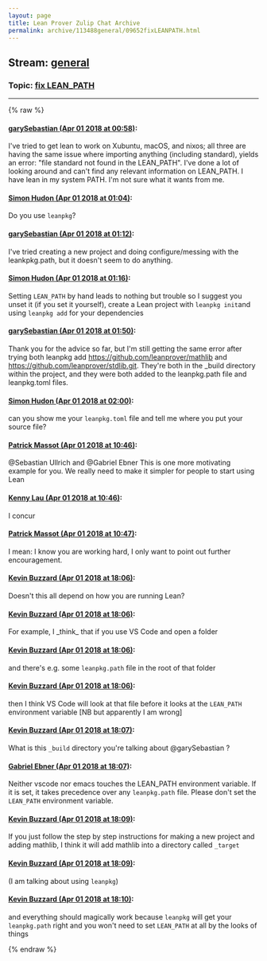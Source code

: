 ```yaml
---
layout: page
title: Lean Prover Zulip Chat Archive 
permalink: archive/113488general/09652fixLEANPATH.html
---
```


## Stream: [general](index.html)
### Topic: [fix LEAN_PATH](09652fixLEANPATH.html)

---


{% raw %}
#### [ garySebastian (Apr 01 2018 at 00:58)](https://leanprover.zulipchat.com/#narrow/stream/113488-general/topic/fix%20LEAN_PATH/near/124468992):
<p>I've tried to get lean to work on Xubuntu, macOS, and nixos; all three are having the same issue where importing anything (including standard), yields an error: "file standard not found in the LEAN_PATH". I've done a lot of looking around and can't find any relevant information on LEAN_PATH. I have lean in my system PATH. I'm not sure what it wants from me.</p>

#### [ Simon Hudon (Apr 01 2018 at 01:04)](https://leanprover.zulipchat.com/#narrow/stream/113488-general/topic/fix%20LEAN_PATH/near/124469133):
<p>Do you use <code>leanpkg</code>?</p>

#### [ garySebastian (Apr 01 2018 at 01:12)](https://leanprover.zulipchat.com/#narrow/stream/113488-general/topic/fix%20LEAN_PATH/near/124469340):
<p>I've tried creating a new project and doing configure/messing with the leankpkg.path, but it doesn't seem to do anything.</p>

#### [ Simon Hudon (Apr 01 2018 at 01:16)](https://leanprover.zulipchat.com/#narrow/stream/113488-general/topic/fix%20LEAN_PATH/near/124469437):
<p>Setting <code>LEAN_PATH</code> by hand leads to nothing but trouble so I suggest you unset it (if you set it yourself), create a Lean project with <code>leanpkg init</code>and using <code>leanpkg add</code> for your dependencies</p>

#### [ garySebastian (Apr 01 2018 at 01:50)](https://leanprover.zulipchat.com/#narrow/stream/113488-general/topic/fix%20LEAN_PATH/near/124470287):
<p>Thank you for the advice so far, but I'm still getting the same error after trying both leanpkg add <a href="https://github.com/leanprover/mathlib" target="_blank" title="https://github.com/leanprover/mathlib">https://github.com/leanprover/mathlib</a> and <a href="https://github.com/leanprover/stdlib.git" target="_blank" title="https://github.com/leanprover/stdlib.git">https://github.com/leanprover/stdlib.git</a>. They're both in the _build directory within the project, and they were both added to the leanpkg.path file and leanpkg.toml files.</p>

#### [ Simon Hudon (Apr 01 2018 at 02:00)](https://leanprover.zulipchat.com/#narrow/stream/113488-general/topic/fix%20LEAN_PATH/near/124470526):
<p>can you show me your <code>leanpkg.toml</code> file and tell me where you put your source file?</p>

#### [ Patrick Massot (Apr 01 2018 at 10:46)](https://leanprover.zulipchat.com/#narrow/stream/113488-general/topic/fix%20LEAN_PATH/near/124482877):
<p><span class="user-mention" data-user-id="110024">@Sebastian Ullrich</span> and <span class="user-mention" data-user-id="110043">@Gabriel Ebner</span>  This is one more motivating example for you. We really need to make it simpler for people to start using Lean</p>

#### [ Kenny Lau (Apr 01 2018 at 10:46)](https://leanprover.zulipchat.com/#narrow/stream/113488-general/topic/fix%20LEAN_PATH/near/124482878):
<p>I concur</p>

#### [ Patrick Massot (Apr 01 2018 at 10:47)](https://leanprover.zulipchat.com/#narrow/stream/113488-general/topic/fix%20LEAN_PATH/near/124482884):
<p>I mean: I know you are working hard, I only want to point out further encouragement.</p>

#### [ Kevin Buzzard (Apr 01 2018 at 18:06)](https://leanprover.zulipchat.com/#narrow/stream/113488-general/topic/fix%20LEAN_PATH/near/124493380):
<p>Doesn't this all depend on how you are running Lean?</p>

#### [ Kevin Buzzard (Apr 01 2018 at 18:06)](https://leanprover.zulipchat.com/#narrow/stream/113488-general/topic/fix%20LEAN_PATH/near/124493383):
<p>For example, I _think_ that if you use VS Code and open a folder</p>

#### [ Kevin Buzzard (Apr 01 2018 at 18:06)](https://leanprover.zulipchat.com/#narrow/stream/113488-general/topic/fix%20LEAN_PATH/near/124493384):
<p>and there's e.g. some <code>leanpkg.path</code> file in the root of that folder</p>

#### [ Kevin Buzzard (Apr 01 2018 at 18:06)](https://leanprover.zulipchat.com/#narrow/stream/113488-general/topic/fix%20LEAN_PATH/near/124493386):
<p>then I think VS Code will look at that file before it looks at the <code>LEAN_PATH</code> environment variable [NB but apparently I am wrong]</p>

#### [ Kevin Buzzard (Apr 01 2018 at 18:07)](https://leanprover.zulipchat.com/#narrow/stream/113488-general/topic/fix%20LEAN_PATH/near/124493392):
<p>What is this <code>_build</code> directory you're talking about <span class="user-mention" data-user-id="111151">@garySebastian</span> ?</p>

#### [ Gabriel Ebner (Apr 01 2018 at 18:07)](https://leanprover.zulipchat.com/#narrow/stream/113488-general/topic/fix%20LEAN_PATH/near/124493394):
<p>Neither vscode nor emacs touches the LEAN_PATH environment variable.  If it is set, it takes precedence over any <code>leanpkg.path</code> file.  Please don't set the <code>LEAN_PATH</code> environment variable.</p>

#### [ Kevin Buzzard (Apr 01 2018 at 18:09)](https://leanprover.zulipchat.com/#narrow/stream/113488-general/topic/fix%20LEAN_PATH/near/124493438):
<p>If you just follow the step by step instructions for making a new project and adding mathlib, I think it will add mathlib into a directory called <code>_target</code></p>

#### [ Kevin Buzzard (Apr 01 2018 at 18:09)](https://leanprover.zulipchat.com/#narrow/stream/113488-general/topic/fix%20LEAN_PATH/near/124493440):
<p>(I am talking about using <code>leanpkg</code>)</p>

#### [ Kevin Buzzard (Apr 01 2018 at 18:10)](https://leanprover.zulipchat.com/#narrow/stream/113488-general/topic/fix%20LEAN_PATH/near/124493486):
<p>and everything should magically work because <code>leanpkg</code> will get your <code>leanpkg.path</code> right and you won't need to set <code>LEAN_PATH</code> at all by the looks of things</p>


{% endraw %}
